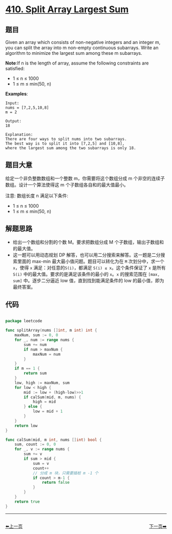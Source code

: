 # [410. Split Array Largest Sum](https://leetcode.com/problems/split-array-largest-sum/)


## 题目

Given an array which consists of non-negative integers and an integer m, you can split the array into m non-empty continuous subarrays. Write an algorithm to minimize the largest sum among these m subarrays.

**Note**:If n is the length of array, assume the following constraints are satisfied:

- 1 ≤ n ≤ 1000
- 1 ≤ m ≤ min(50, n)

**Examples**:

    Input:
    nums = [7,2,5,10,8]
    m = 2
    
    Output:
    18
    
    Explanation:
    There are four ways to split nums into two subarrays.
    The best way is to split it into [7,2,5] and [10,8],
    where the largest sum among the two subarrays is only 18.


## 题目大意


给定一个非负整数数组和一个整数 m，你需要将这个数组分成 m 个非空的连续子数组。设计一个算法使得这 m 个子数组各自和的最大值最小。

注意:
数组长度 n 满足以下条件:

- 1 ≤ n ≤ 1000
- 1 ≤ m ≤ min(50, n)



## 解题思路

- 给出一个数组和分割的个数 M。要求把数组分成 M 个子数组，输出子数组和的最大值。
- 这一题可以用动态规划 DP 解答，也可以用二分搜索来解答。这一题是二分搜索里面的 max-min 最大最小值问题。题目可以转化为在 `M` 次划分中，求一个 `x`，使得 `x` 满足：对任意的`S(i)`，都满足 `S(i) ≤ x`。这个条件保证了 `x` 是所有 `S(i)` 中的最大值。要求的是满足该条件的最小的 `x`。`x` 的搜索范围在 `[max, sum]` 中。逐步二分逼近 low 值，直到找到能满足条件的 low 的最小值，即为最终答案。


## 代码

```go

package leetcode

func splitArray(nums []int, m int) int {
	maxNum, sum := 0, 0
	for _, num := range nums {
		sum += num
		if num > maxNum {
			maxNum = num
		}
	}
	if m == 1 {
		return sum
	}
	low, high := maxNum, sum
	for low < high {
		mid := low + (high-low)>>1
		if calSum(mid, m, nums) {
			high = mid
		} else {
			low = mid + 1
		}
	}
	return low
}

func calSum(mid, m int, nums []int) bool {
	sum, count := 0, 0
	for _, v := range nums {
		sum += v
		if sum > mid {
			sum = v
			count++
			// 分成 m 块，只需要插桩 m -1 个
			if count > m-1 {
				return false
			}
		}
	}
	return true
}

```
----------------------------------------------
<div style="display: flex;justify-content: space-between;align-items: center;">
<p><a href="https://books.halfrost.com/leetcode/ChapterFour/0409.Longest-Palindrome/">⬅️上一页</a></p>
<p><a href="https://books.halfrost.com/leetcode/ChapterFour/0412.Fizz-Buzz/">下一页➡️</a></p>
</div>
